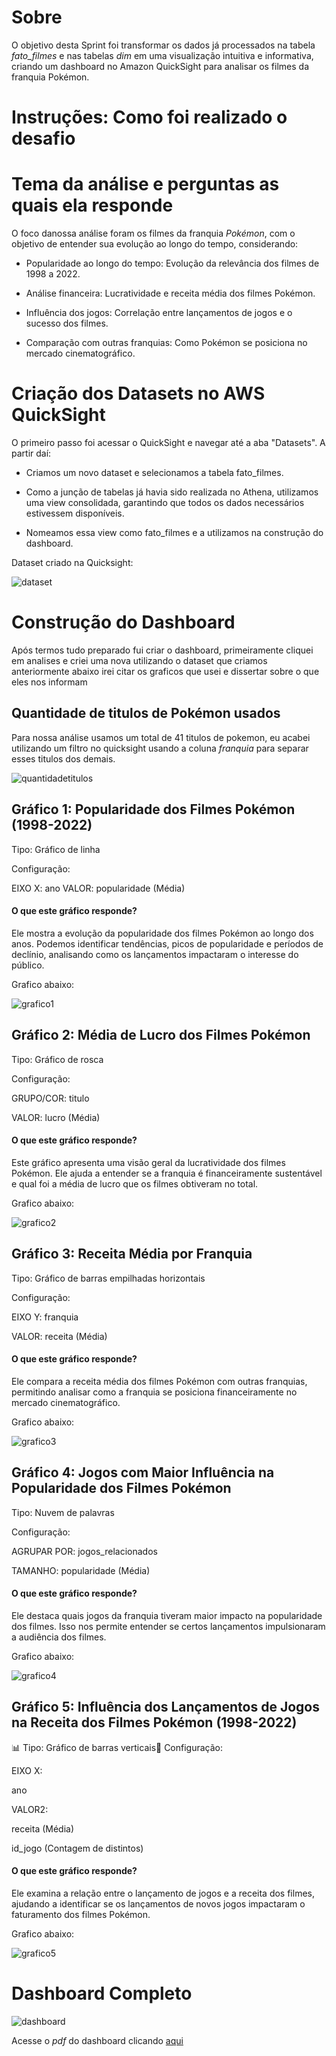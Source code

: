 # Sobre

O objetivo desta Sprint foi transformar os dados já processados na tabela *fato_filmes* e nas tabelas *dim* em uma visualização intuitiva e informativa, criando um dashboard no Amazon QuickSight para analisar os filmes da franquia Pokémon.

# Instruções: Como foi realizado o desafio

# Tema da análise e perguntas as quais ela responde

O foco danossa análise foram os filmes da franquia *Pokémon*, com o objetivo de entender sua evolução ao longo do tempo, considerando:

- Popularidade ao longo do tempo: Evolução da relevância dos filmes de 1998 a 2022.

- Análise financeira: Lucratividade e receita média dos filmes Pokémon.

- Influência dos jogos: Correlação entre lançamentos de jogos e o sucesso dos filmes.

- Comparação com outras franquias: Como Pokémon se posiciona no mercado cinematográfico.

<p>

# Criação dos Datasets no AWS QuickSight

O primeiro passo foi acessar o QuickSight e navegar até a aba "Datasets". A partir daí:

- Criamos um novo dataset e selecionamos a tabela fato_filmes.

- Como a junção de tabelas já havia sido realizada no Athena, utilizamos uma view consolidada, garantindo que todos os dados necessários estivessem disponíveis.

- Nomeamos essa view como fato_filmes e a utilizamos na construção do dashboard.

Dataset criado na Quicksight:

![dataset](../../Sprint%2010/Evidencias/conjutodadosquicksight.png)

<p>

# Construção do Dashboard

Após termos tudo preparado fui criar o dashboard, primeiramente cliquei em analises e criei uma nova utilizando o dataset que criamos anteriormente abaixo irei citar os graficos que usei e dissertar sobre o que eles nos informam

## Quantidade de titulos de Pokémon usados

Para nossa análise usamos um total de 41 titulos de pokemon, eu acabei utilizando um filtro no quicksight usando a coluna *franquia* para separar esses titulos dos demais. 

![quantidadetitulos](../../Sprint%2010/Evidencias/quantidade.png)


## Gráfico 1: Popularidade dos Filmes Pokémon (1998-2022)

Tipo: Gráfico de linha

Configuração:

EIXO X: ano
VALOR: popularidade (Média)

#### O que este gráfico responde?

Ele mostra a evolução da popularidade dos filmes Pokémon ao longo dos anos. Podemos identificar tendências, picos de popularidade e períodos de declínio, analisando como os lançamentos impactaram o interesse do público.

Grafico abaixo:

![grafico1](../../Sprint%2010/Evidencias/grafico1.png)


## Gráfico 2: Média de Lucro dos Filmes Pokémon

Tipo: Gráfico de rosca 

Configuração:

GRUPO/COR: titulo

VALOR: lucro (Média)

#### O que este gráfico responde?

Este gráfico apresenta uma visão geral da lucratividade dos filmes Pokémon. Ele ajuda a entender se a franquia é financeiramente sustentável e qual foi a média de lucro que os filmes obtiveram no total.

Grafico abaixo:

![grafico2](../../Sprint%2010/Evidencias/grafico2.png)


## Gráfico 3: Receita Média por Franquia

Tipo: Gráfico de barras empilhadas horizontais 

Configuração:

EIXO Y: franquia

VALOR: receita (Média)

#### O que este gráfico responde?

Ele compara a receita média dos filmes Pokémon com outras franquias, permitindo analisar como a franquia se posiciona financeiramente no mercado cinematográfico.

Grafico abaixo:

![grafico3](../../Sprint%2010/Evidencias/grafico3.png)


## Gráfico 4: Jogos com Maior Influência na Popularidade dos Filmes Pokémon

Tipo: Nuvem de palavras

 Configuração:

AGRUPAR POR: jogos_relacionados

TAMANHO: popularidade (Média)

#### O que este gráfico responde?

Ele destaca quais jogos da franquia tiveram maior impacto na popularidade dos filmes. Isso nos permite entender se certos lançamentos impulsionaram a audiência dos filmes.

Grafico abaixo:

![grafico4](../../Sprint%2010/Evidencias/grafico4.png)


## Gráfico 5: Influência dos Lançamentos de Jogos na Receita dos Filmes Pokémon (1998-2022)

📊 Tipo: Gráfico de barras verticais📌 Configuração:

EIXO X:

ano

VALOR2:

receita (Média)

id_jogo (Contagem de distintos)


#### O que este gráfico responde? 

Ele examina a relação entre o lançamento de jogos e a receita dos filmes, ajudando a identificar se os lançamentos de novos jogos impactaram o faturamento dos filmes Pokémon.

Grafico abaixo:

![grafico5](../../Sprint%2010/Evidencias/grafico5.png)


# Dashboard Completo

![dashboard](../../Sprint%2010/Evidencias/dashboard.png)

Acesse o *pdf* do dashboard clicando [aqui](../../Sprint%2010/Desafio)
